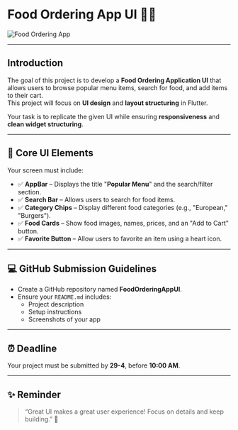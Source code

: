 # Food Ordering App UI 🍔📱

![Food Ordering App](https://paper-attachments.dropboxusercontent.com/s_69647C1FF6C984FF81D4260732A102F2DF4DC072773110481D62B2D7A125EB70_1739185345523_image.png)

---

## Introduction

The goal of this project is to develop a **Food Ordering Application UI** that allows users to browse popular menu items, search for food, and add items to their cart.  
This project will focus on **UI design** and **layout structuring** in Flutter.

Your task is to replicate the given UI while ensuring **responsiveness** and **clean widget structuring**.

---

## 📱 Core UI Elements

Your screen must include:

- ✅ **AppBar** – Displays the title "**Popular Menu**" and the search/filter section.
- ✅ **Search Bar** – Allows users to search for food items.
- ✅ **Category Chips** – Display different food categories (e.g., "European," "Burgers").
- ✅ **Food Cards** – Show food images, names, prices, and an "Add to Cart" button.
- ✅ **Favorite Button** – Allow users to favorite an item using a heart icon.

---

## 💻 GitHub Submission Guidelines

- Create a GitHub repository named **FoodOrderingAppUI**.
- Ensure your `README.md` includes:
  - Project description
  - Setup instructions
  - Screenshots of your app

---

## ⏰ Deadline

Your project must be submitted by **29-4**, before **10:00 AM**.

---

## ✨ Reminder

> “Great UI makes a great user experience! Focus on details and keep building.” 🚀
